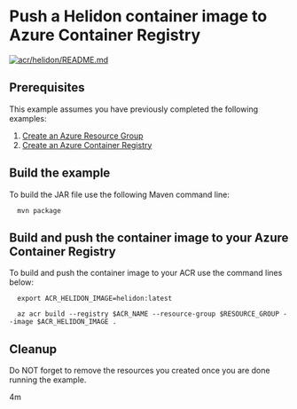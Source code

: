 
# Push a Helidon container image to Azure Container Registry

[![acr/helidon/README.md](https://github.com/Azure-Samples/java-on-azure-examples/actions/workflows/acr_helidon_README_md.yml/badge.svg)](https://github.com/Azure-Samples/java-on-azure-examples/actions/workflows/acr_helidon_README_md.yml)

## Prerequisites

This example assumes you have previously completed the following examples:

1. [Create an Azure Resource Group](../../group/create/README.md)
1. [Create an Azure Container Registry](../create/README.md)

<!-- workflow.cron(0 11 * * 7) -->
<!-- workflow.include(../create/README.md) -->

## Build the example

<!-- workflow.run()

  cd acr/helidon

  -->

To build the JAR file use the following Maven command line:

```shell
  mvn package
```

## Build and push the container image to your Azure Container Registry

To build and push the container image to your ACR use the command lines below:

```shell
  export ACR_HELIDON_IMAGE=helidon:latest

  az acr build --registry $ACR_NAME --resource-group $RESOURCE_GROUP --image $ACR_HELIDON_IMAGE .
```

<!-- workflow.run()

  cd ../..

  -->

## Cleanup

Do NOT forget to remove the resources you created once you are done running the
example.

<!-- workflow.directOnly()

  export RESULT=$(az acr repository show --name $ACR_NAME --image $ACR_HELIDON_IMAGE)
  az group delete --name $RESOURCE_GROUP --yes || true
  if [[ -z $RESULT ]]; then
    echo "Unable to find $ACR_HELIDON_IMAGE image"
    exit 1
  fi

  -->

4m
